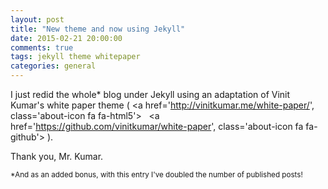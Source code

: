```yaml
---
layout: post
title: "New theme and now using Jekyll"
date: 2015-02-21 20:00:00
comments: true
tags: jekyll theme whitepaper
categories: general
---
```


I just redid the whole* blog under Jekyll using an adaptation of Vinit Kumar's white paper theme (
<a href='http://vinitkumar.me/white-paper/',         class='about-icon fa fa-html5'></a>&nbsp;&nbsp;
<a href='https://github.com/vinitkumar/white-paper', class='about-icon fa fa-github'></a>
).

Thank you, Mr. Kumar.

<!--more-->

<span style='font-size: smaller;'>*And as an added bonus, with this entry I've doubled the number of published posts!</span>
